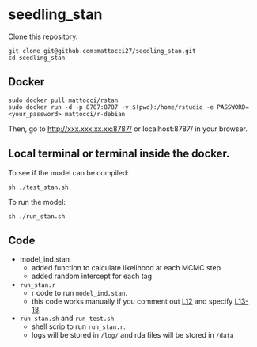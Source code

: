 # seedling_stan

Clone this repository.

```{bash}
git clone git@github.com:mattocci27/seedling_stan.git
cd seedling_stan
```


## Docker

```{bash}
sudo docker pull mattocci/rstan
sudo docker run -d -p 8787:8787 -v $(pwd):/home/rstudio -e PASSWORD=<your_password> mattocci/r-debian
```

Then, go to http://xxx.xxx.xx.xx:8787/ or localhost:8787/ in your browser.


## Local terminal or terminal inside the docker.

To see if the model can be compiled:

```{bash}
sh ./test_stan.sh
```

To run the model:

```{bash}
sh ./run_stan.sh
```

## Code

- model_ind.stan
    - added function to calculate likelihood at each MCMC step
    - added random intercept for each tag
- `run_stan.r`
    - r code to run `model_ind.stan`.
    - this code works manually if you comment out [L12](https://github.com/mattocci27/seedling_stan/blob/2d065e240222943a0abc6b68df3839e6fa3eaef4/run_stan.r#L12) and specify [L13-18](https://github.com/mattocci27/seedling_stan/blob/2d065e240222943a0abc6b68df3839e6fa3eaef4/run_stan.r#L13-L18).
- `run_stan.sh` and `run_test.sh`
    - shell scrip to run `run_stan.r`.
    - logs will be stored in `/log/` and rda files will be stored in `/data`

